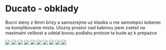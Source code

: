 # Ducato - obklady

Bocni steny z 6mm brizy a samozrejme uz klasika u me samolepici koberec na
komplikovame mista. Ulozny prostor nad kabinou jsem zvetsil na maximalni
velikost a udelal bovou podlahu protoze ta bude az k prepazce


![](images/ducato-tiling-01.jpg)
![](images/ducato-tiling-02.jpg)
![](images/ducato-tiling-03.jpg)
![](images/ducato-tiling-04.jpg)
![](images/ducato-tiling-05.jpg)
![](images/ducato-tiling-06.jpg)
![](images/ducato-tiling-07.jpg)
![](images/ducato-tiling-08.jpg)
![](images/ducato-tiling-09.jpg)
![](images/ducato-tiling-10.jpg)
